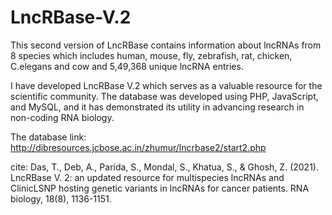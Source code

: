 # LncRBase-V.2
This second version of LncRBase contains information about lncRNAs from 8 species which includes human, mouse, fly, zebrafish, rat, chicken, C.elegans and cow and 5,49,368 unique lncRNA entries. 

I have developed LncRBase V.2 which serves as a valuable resource for the scientific community. The database was developed using PHP, JavaScript, and MySQL, and it has demonstrated its utility in advancing research in non-coding RNA biology.

The database link: http://dibresources.jcbose.ac.in/zhumur/lncrbase2/start2.php  

cite: Das, T., Deb, A., Parida, S., Mondal, S., Khatua, S., & Ghosh, Z. (2021). LncRBase V. 2: an updated resource for multispecies lncRNAs and ClinicLSNP hosting genetic variants in lncRNAs for cancer patients. RNA biology, 18(8), 1136-1151.

